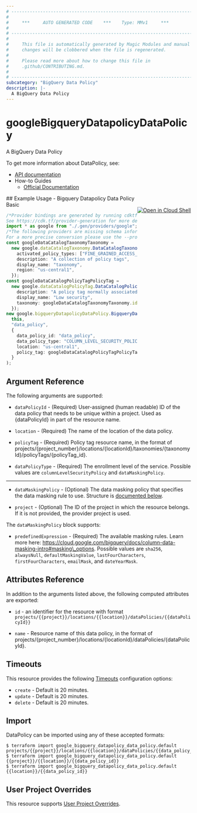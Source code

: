 ```yaml
---
# ----------------------------------------------------------------------------
#
#     ***     AUTO GENERATED CODE    ***    Type: MMv1     ***
#
# ----------------------------------------------------------------------------
#
#     This file is automatically generated by Magic Modules and manual
#     changes will be clobbered when the file is regenerated.
#
#     Please read more about how to change this file in
#     .github/CONTRIBUTING.md.
#
# ----------------------------------------------------------------------------
subcategory: "BigQuery Data Policy"
description: |-
  A BigQuery Data Policy
---
```


# googleBigqueryDatapolicyDataPolicy

A BigQuery Data Policy

To get more information about DataPolicy, see:

* [API documentation](https://cloud.google.com/bigquery/docs/reference/bigquerydatapolicy/rest/v1beta1/projects.locations.dataPolicies/create)
* How-to Guides
  * [Official Documentation](https://cloud.google.com/bigquery/docs/column-data-masking-intro)

<div class = "oics-button" style="float: right; margin: 0 0 -15px">
  <a href="https://console.cloud.google.com/cloudshell/open?cloudshell_git_repo=https%3A%2F%2Fgithub.com%2Fterraform-google-modules%2Fdocs-examples.git&cloudshell_working_dir=bigquery_datapolicy_data_policy_basic&cloudshell_image=gcr.io%2Fgraphite-cloud-shell-images%2Fterraform%3Alatest&open_in_editor=main.tf&cloudshell_print=.%2Fmotd&cloudshell_tutorial=.%2Ftutorial.md" target="_blank">
    <img alt="Open in Cloud Shell" src="//gstatic.com/cloudssh/images/open-btn.svg" style="max-height: 44px; margin: 32px auto; max-width: 100%;">
  </a>
</div>
## Example Usage - Bigquery Datapolicy Data Policy Basic

```typescript
/*Provider bindings are generated by running cdktf get.
See https://cdk.tf/provider-generation for more details.*/
import * as google from "./.gen/providers/google";
/*The following providers are missing schema information and might need manual adjustments to synthesize correctly: google.
For a more precise conversion please use the --provider flag in convert.*/
const googleDataCatalogTaxonomyTaxonomy =
  new google.dataCatalogTaxonomy.DataCatalogTaxonomy(this, "taxonomy", {
    activated_policy_types: ["FINE_GRAINED_ACCESS_CONTROL"],
    description: "A collection of policy tags",
    display_name: "taxonomy",
    region: "us-central1",
  });
const googleDataCatalogPolicyTagPolicyTag =
  new google.dataCatalogPolicyTag.DataCatalogPolicyTag(this, "policy_tag", {
    description: "A policy tag normally associated with low security items",
    display_name: "Low security",
    taxonomy: googleDataCatalogTaxonomyTaxonomy.id,
  });
new google.bigqueryDatapolicyDataPolicy.BigqueryDatapolicyDataPolicy(
  this,
  "data_policy",
  {
    data_policy_id: "data_policy",
    data_policy_type: "COLUMN_LEVEL_SECURITY_POLICY",
    location: "us-central1",
    policy_tag: googleDataCatalogPolicyTagPolicyTag.name,
  }
);

```

## Argument Reference

The following arguments are supported:

*   `dataPolicyId` -
    (Required)
    User-assigned (human readable) ID of the data policy that needs to be unique within a project. Used as {dataPolicyId} in part of the resource name.

*   `location` -
    (Required)
    The name of the location of the data policy.

*   `policyTag` -
    (Required)
    Policy tag resource name, in the format of projects/{project\_number}/locations/{locationId}/taxonomies/{taxonomyId}/policyTags/{policyTag\_id}.

*   `dataPolicyType` -
    (Required)
    The enrollment level of the service.
    Possible values are `columnLevelSecurityPolicy` and `dataMaskingPolicy`.

***

*   `dataMaskingPolicy` -
    (Optional)
    The data masking policy that specifies the data masking rule to use.
    Structure is [documented below](#nested_data_masking_policy).

*   `project` - (Optional) The ID of the project in which the resource belongs.
    If it is not provided, the provider project is used.

<a name="nested_data_masking_policy"></a>The `dataMaskingPolicy` block supports:

* `predefinedExpression` -
  (Required)
  The available masking rules. Learn more here: https://cloud.google.com/bigquery/docs/column-data-masking-intro#masking\_options.
  Possible values are `sha256`, `alwaysNull`, `defaultMaskingValue`, `lastFourCharacters`, `firstFourCharacters`, `emailMask`, and `dateYearMask`.

## Attributes Reference

In addition to the arguments listed above, the following computed attributes are exported:

*   `id` - an identifier for the resource with format `projects/{{project}}/locations/{{location}}/dataPolicies/{{dataPolicyId}}`

*   `name` -
    Resource name of this data policy, in the format of projects/{project\_number}/locations/{locationId}/dataPolicies/{dataPolicyId}.

## Timeouts

This resource provides the following
[Timeouts](https://developer.hashicorp.com/terraform/plugin/sdkv2/resources/retries-and-customizable-timeouts) configuration options:

* `create` - Default is 20 minutes.
* `update` - Default is 20 minutes.
* `delete` - Default is 20 minutes.

## Import

DataPolicy can be imported using any of these accepted formats:

```console
$ terraform import google_bigquery_datapolicy_data_policy.default projects/{{project}}/locations/{{location}}/dataPolicies/{{data_policy_id}}
$ terraform import google_bigquery_datapolicy_data_policy.default {{project}}/{{location}}/{{data_policy_id}}
$ terraform import google_bigquery_datapolicy_data_policy.default {{location}}/{{data_policy_id}}
```

## User Project Overrides

This resource supports [User Project Overrides](https://registry.terraform.io/providers/hashicorp/google/latest/docs/guides/provider_reference#user_project_override).
